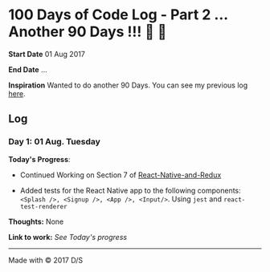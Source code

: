 # 100 Days of Code Log - Part 2 ... Another 90 Days !!! 💯 🤛

**Start Date** 01 Aug 2017

**End Date** ...

**Inspiration** Wanted to do another 90 Days. You can see my previous log [here](previous_logs/README_OLD.md).


## Log

### Day 1: 01 Aug. Tuesday

**Today's Progress**: 

- Continued Working on Section 7 of [React-Native-and-Redux](https://www.udemy.com/the-complete-react-native-and-redux-course/learn/v4/t/lecture/5738524?start=0)

- Added tests for the React Native app to the following components: `<Splash />, <Signup />, <App />, <Input/>`. Using `jest` and `react-test-renderer`

**Thoughts:** None

**Link to work:** *See Today's progress*

<hr />

Made with &copy; 2017 D/S
